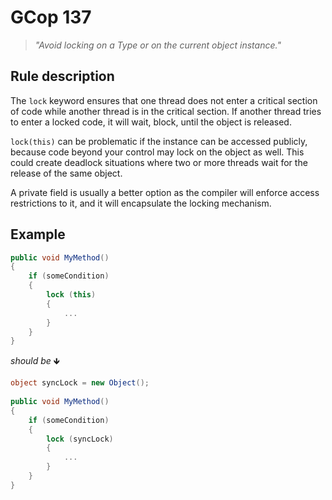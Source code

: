 ﻿# GCop 137

> *"Avoid locking on a Type or on the current object instance."*

## Rule description

The `lock` keyword ensures that one thread does not enter a critical section of code while another thread is in the critical section. If another thread tries to enter a locked code, it will wait, block, until the object is released.

`lock(this)` can be problematic if the instance can be accessed publicly, because code beyond your control may lock on the object as well. This could create deadlock situations where two or more threads wait for the release of the same object. 

A private field is usually a better option as the compiler will enforce access restrictions to it, and it will encapsulate the locking mechanism. 

## Example

```csharp
public void MyMethod()
{
    if (someCondition)
    {
        lock (this)
        {
            ...
        }
    }
}
```

*should be* 🡻

```csharp
object syncLock = new Object(); 
 
public void MyMethod()
{
    if (someCondition)
    {
        lock (syncLock)
        {
            ...
        }
    }
}
```

